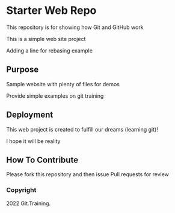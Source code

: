 # Starter Web Repo

This repository is for showing how Git and GitHub work

This is a simple web site project

Adding a line for rebasing example

## Purpose

Sample website with plenty of files for demos

Provide simple examples on git training

## Deployment

This web project is created to fulfill our dreams (learning git)!

I hope it will be reality

## How To Contribute

Please fork this repository and then issue Pull requests for review

### Copyright

2022 Git.Training.